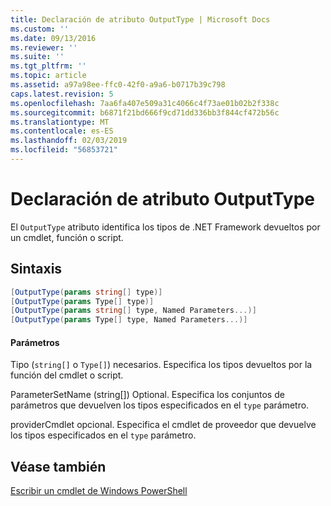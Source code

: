 ```yaml
---
title: Declaración de atributo OutputType | Microsoft Docs
ms.custom: ''
ms.date: 09/13/2016
ms.reviewer: ''
ms.suite: ''
ms.tgt_pltfrm: ''
ms.topic: article
ms.assetid: a97a98ee-ffc0-42f0-a9a6-b0717b39c798
caps.latest.revision: 5
ms.openlocfilehash: 7aa6fa407e509a31c4066c4f73ae01b02b2f338c
ms.sourcegitcommit: b6871f21bd666f9cd71dd336bb3f844cf472b56c
ms.translationtype: MT
ms.contentlocale: es-ES
ms.lasthandoff: 02/03/2019
ms.locfileid: "56853721"
---
```

# <a name="outputtype-attribute-declaration"></a>Declaración de atributo OutputType

El `OutputType` atributo identifica los tipos de .NET Framework devueltos por un cmdlet, función o script.

## <a name="syntax"></a>Sintaxis

```csharp
[OutputType(params string[] type)]
[OutputType(params Type[] type)]
[OutputType(params string[] type, Named Parameters...)]
[OutputType(params Type[] type, Named Parameters...)]
```

#### <a name="parameters"></a>Parámetros

Tipo (`string[]` o `Type[]`) necesarios. Especifica los tipos devueltos por la función del cmdlet o script.

ParameterSetName (string[]) Optional. Especifica los conjuntos de parámetros que devuelven los tipos especificados en el `type` parámetro.

providerCmdlet opcional. Especifica el cmdlet de proveedor que devuelve los tipos especificados en el `type` parámetro.

## <a name="see-also"></a>Véase también

[Escribir un cmdlet de Windows PowerShell](./writing-a-windows-powershell-cmdlet.md)
